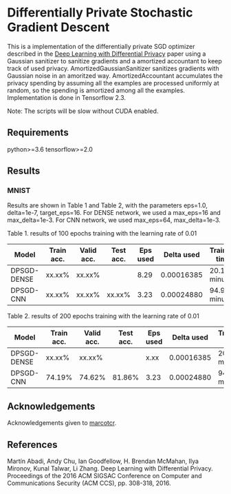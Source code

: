 # Differentially Private Stochastic Gradient Descent

This is a implementation of the differentially private SGD optimizer described in the [Deep Learning with Differential Privacy](https://arxiv.org/abs/1607.00133) paper using a Gaussian sanitizer to sanitize gradients and a amortized accountant to keep track of used privacy. AmortizedGaussianSanitizer sanitizes gradients with Gaussian noise in an amoritzed way. AmortizedAccountant accumulates the privacy spending by assuming all the examples are processed uniformly at random, so the spending is amortized among all the examples. Implementation is done in Tensorflow 2.3.

Note: The scripts will be slow without CUDA enabled.

## Requirements
python>=3.6
tensorflow>=2.0

## Results
### MNIST
Results are shown in Table 1 and Table 2, with the parameters eps=1.0, delta=1e-7, target_eps=16. For DENSE network, we used a max_eps=16 and max_delta=1e-3. For CNN network, we used max_eps=64, max_delta=1e-3.

Table 1. results of 100 epochs training with the learning rate of 0.01

| Model      | Train acc.  | Valid acc.  | Test acc. | Eps used | Delta used | Training time |
| -----      | -----       | ----        | ----      | ----     | ----       | ----
| DPSGD-DENSE|  xx.xx%     | xx.xx%      |           | 8.29     | 0.00016385 | 20.1 minutes
| DPSGD-CNN  |  xx.xx%     | xx.xx%      |  xx.xx%   | 3.23     | 0.00024880 | 94.95 minutes

Table 2. results of 200 epochs training with the learning rate of 0.01

| Model      | Train acc.  | Valid acc.  | Test acc. | Eps used | Delta used | Training time |
| -----      | -----       | ----        | ----      | ----     | ----       | ----
| DPSGD-DENSE|  xx.xx%     | xx.xx%      |           | x.xx     | 0.00016385 | 20.1 minutes
| DPSGD-CNN  |  74.19%     | 74.62%      |  81.86%   | 3.23     | 0.00024880 | 94.95 minutes


## Acknowledgements
Acknowledgements given to [marcotcr](https://github.com/marcotcr/tf-models).

## References
Martín Abadi, Andy Chu, Ian Goodfellow, H. Brendan McMahan, Ilya Mironov, Kunal Talwar, Li Zhang. Deep Learning with Differential Privacy. Proceedings of the 2016 ACM SIGSAC Conference on Computer and Communications Security (ACM CCS), pp. 308-318, 2016.

